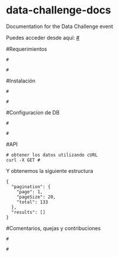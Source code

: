 # data-challenge-docs
Documentation for the Data Challenge event

Puedes acceder desde aquí: [#](#)

#Requerimientos

```
#

#

```

#Instalación

```
#

#

```

#Configuracion de DB

```
#

#

```

#API

```
# obtener los datos utilizando cURL
curl -X GET #

```

Y obtenemos la siguiente estructura

```
{
  "pagination": {
    "page": 1,
    "pageSize": 20,
    "total": 133
  },
  "results": []
}
```

#Comentarios, quejas y contribuciones

```
#

#

```

